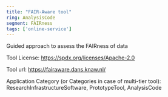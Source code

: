 ```yaml
---
title: "FAIR-Aware tool"
ring: AnalysisCode
segment: FAIRness
tags: ['online-service']
---
```

Guided approach to assess the FAIRness of data

Tool License: https://spdx.org/licenses/Apache-2.0

Tool url: https://fairaware.dans.knaw.nl/

Application Category (or Categories in case of multi-tier tool): ResearchInfrastructureSoftware, PrototypeTool, AnalysisCode
